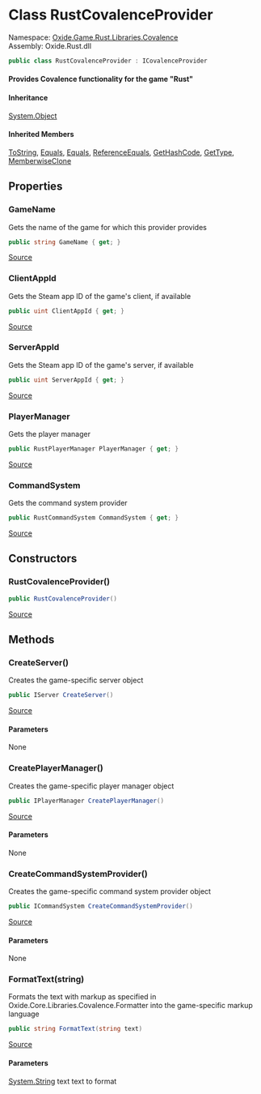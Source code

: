 # Class RustCovalenceProvider
Namespace: [Oxide.Game.Rust.Libraries.Covalence](Oxide.Game.Rust.Libraries.Covalence.md)  
Assembly: Oxide.Rust.dll  
```csharp
public class RustCovalenceProvider : ICovalenceProvider
```  
#### Provides Covalence functionality for the game "Rust"


#### Inheritance
[System.Object](https://learn.microsoft.com/en-us/dotnet/api/system.object?view=net-7.0)  
#### Inherited Members
[ToString](https://learn.microsoft.com/en-us/dotnet/api/system.object.tostring?view=net-7.0), [Equals](https://learn.microsoft.com/en-us/dotnet/api/system.object.equals?view=net-7.0), [Equals](https://learn.microsoft.com/en-us/dotnet/api/system.object.equals?view=net-7.0), [ReferenceEquals](https://learn.microsoft.com/en-us/dotnet/api/system.object.referenceequals?view=net-7.0), [GetHashCode](https://learn.microsoft.com/en-us/dotnet/api/system.object.gethashcode?view=net-7.0), [GetType](https://learn.microsoft.com/en-us/dotnet/api/system.object.gettype?view=net-7.0), [MemberwiseClone](https://learn.microsoft.com/en-us/dotnet/api/system.object.memberwiseclone?view=net-7.0)  

## Properties 
### GameName  
Gets the name of the game for which this provider provides  
```csharp
public string GameName { get; }
```  
[Source](https://github.com/OxideMod/Oxide.Rust/tree/develop/src/Libraries/Covalence/RustCovalenceProvider.cs#L12)
### ClientAppId  
Gets the Steam app ID of the game's client, if available  
```csharp
public uint ClientAppId { get; }
```  
[Source](https://github.com/OxideMod/Oxide.Rust/tree/develop/src/Libraries/Covalence/RustCovalenceProvider.cs#L17)
### ServerAppId  
Gets the Steam app ID of the game's server, if available  
```csharp
public uint ServerAppId { get; }
```  
[Source](https://github.com/OxideMod/Oxide.Rust/tree/develop/src/Libraries/Covalence/RustCovalenceProvider.cs#L22)
### PlayerManager  
Gets the player manager  
```csharp
public RustPlayerManager PlayerManager { get; }
```  
[Source](https://github.com/OxideMod/Oxide.Rust/tree/develop/src/Libraries/Covalence/RustCovalenceProvider.cs#L37)
### CommandSystem  
Gets the command system provider  
```csharp
public RustCommandSystem CommandSystem { get; }
```  
[Source](https://github.com/OxideMod/Oxide.Rust/tree/develop/src/Libraries/Covalence/RustCovalenceProvider.cs#L42)
## Constructors 
### RustCovalenceProvider()  
  
```csharp
public RustCovalenceProvider()
```  
[Source](https://github.com/OxideMod/Oxide.Rust/tree/develop/src/Libraries/Covalence/RustCovalenceProvider.cs#L29)
## Methods 
### CreateServer()  
Creates the game-specific server object  
```csharp
public IServer CreateServer()
```  
[Source](https://github.com/OxideMod/Oxide.Rust/tree/develop/src/Libraries/Covalence/RustCovalenceProvider.cs#L48)  
  
#### Parameters  
None
### CreatePlayerManager()  
Creates the game-specific player manager object  
```csharp
public IPlayerManager CreatePlayerManager()
```  
[Source](https://github.com/OxideMod/Oxide.Rust/tree/develop/src/Libraries/Covalence/RustCovalenceProvider.cs#L54)  
  
#### Parameters  
None
### CreateCommandSystemProvider()  
Creates the game-specific command system provider object  
```csharp
public ICommandSystem CreateCommandSystemProvider()
```  
[Source](https://github.com/OxideMod/Oxide.Rust/tree/develop/src/Libraries/Covalence/RustCovalenceProvider.cs#L65)  
  
#### Parameters  
None
### FormatText(string)  
Formats the text with markup as specified in Oxide.Core.Libraries.Covalence.Formatter
into the game-specific markup language  
```csharp
public string FormatText(string text)
```  
[Source](https://github.com/OxideMod/Oxide.Rust/tree/develop/src/Libraries/Covalence/RustCovalenceProvider.cs#L73)  
  
#### Parameters  
[System.String](https://learn.microsoft.com/en-us/dotnet/api/system.string?view=net-7.0) text text to format